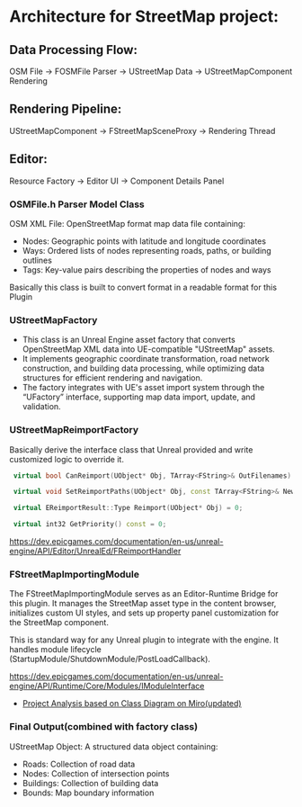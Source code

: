 
# Architecture for StreetMap project:
## Data Processing Flow:
OSM File → FOSMFile Parser → UStreetMap Data → UStreetMapComponent Rendering

## Rendering Pipeline:
UStreetMapComponent → FStreetMapSceneProxy → Rendering Thread

## Editor:
Resource Factory → Editor UI → Component Details Panel

### OSMFile.h Parser Model Class
OSM XML File: OpenStreetMap format map data file containing: 
- Nodes: Geographic points with latitude and longitude coordinates 
- Ways: Ordered lists of nodes representing roads, paths, or building outlines 
- Tags: Key-value pairs describing the properties of nodes and ways

Basically this class is built to convert format in a readable format for this Plugin

### UStreetMapFactory
 - This class is an Unreal Engine asset factory that converts OpenStreetMap XML data into UE-compatible "UStreetMap" assets. 
 - It implements geographic coordinate transformation, road network construction, and building data processing, while optimizing data structures for efficient rendering and navigation. 
 - The factory integrates with UE's asset import system through the “UFactory” interface, supporting map data import, update, and validation.

 ### UStreetMapReimportFactory
 Basically derive the interface class that Unreal provided and write customized logic to override it.
```cpp
 virtual bool CanReimport(UObject* Obj, TArray<FString>& OutFilenames) = 0;

 virtual void SetReimportPaths(UObject* Obj, const TArray<FString>& NewReimportPaths) = 0;

 virtual EReimportResult::Type Reimport(UObject* Obj) = 0;

 virtual int32 GetPriority() const = 0;
```
https://dev.epicgames.com/documentation/en-us/unreal-engine/API/Editor/UnrealEd/FReimportHandler

### FStreetMapImportingModule
The FStreetMapImportingModule serves as an Editor-Runtime Bridge for this plugin. It manages the StreetMap asset type in the content browser, initializes custom UI styles, and sets up property panel customization for the StreetMap component. 

This is standard way for any Unreal plugin to integrate with the engine. It handles module lifecycle (StartupModule/ShutdownModule/PostLoadCallback).

https://dev.epicgames.com/documentation/en-us/unreal-engine/API/Runtime/Core/Modules/IModuleInterface

- [Project Analysis based on Class Diagram on Miro(updated)](https://miro.com/welcomeonboard/d005U3JKQnlEVmxsVG0wL1BRK3dZeEQxYnlYNzkwREFQVXdvTnJxVXBvU1lXQjZvNDFDMUxlbXhPRUl3QjJ5eUFTWWk4L1kzcE5lRGdpYlIzTzlDRGF5NXJlTm5yeHhxaGVITXI1ZENzU2hUaHJycUZhZFdZVDNkZEEzOXhOaFZzVXVvMm53MW9OWFg5bkJoVXZxdFhRPT0hdjE=?share_link_id=)

 ### Final Output(combined with factory class) 
UStreetMap Object: A structured data object containing:
- Roads: Collection of road data 
- Nodes: Collection of intersection points 
- Buildings: Collection of building data 
- Bounds: Map boundary information 
